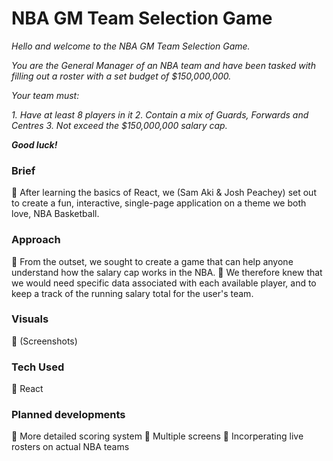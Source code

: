# NBA GM Team Selection Game

_Hello and welcome to the NBA GM Team Selection Game._

_You are the General Manager of an NBA team and have been tasked with filling out a roster with a set budget of $150,000,000._

_Your team must:_

_1. Have at least 8 players in it_
_2. Contain a mix of Guards, Forwards and Centres_
_3. Not exceed the $150,000,000 salary cap._

___Good luck!___

### Brief
🏀 After learning the basics of React, we (Sam Aki & Josh Peachey) set out to create a fun, interactive, single-page application on a theme we both love, NBA Basketball.

### Approach
🏀 From the outset, we sought to create a game that can help anyone understand how the salary cap works in the NBA. 
🏀 We therefore knew that we would need specific data associated with each available player, and to keep a track of the running salary total for the user's team.


### Visuals
🏀 (Screenshots)

### Tech Used
🏀 React 

### Planned developments
🏀 More detailed scoring system
🏀 Multiple screens
🏀 Incorperating live rosters on actual NBA teams
